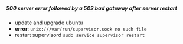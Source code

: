 ##### 500 server error followed by a 502 bad gateway after server restart
* update and upgrade ubuntu
* **error**: `unix:///var/run/supervisor.sock no such file`
* restart supervisord `sudo service supervisor restart`